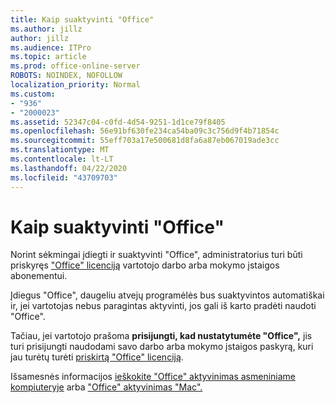 ```yaml
---
title: Kaip suaktyvinti "Office"
ms.author: jillz
author: jillz
ms.audience: ITPro
ms.topic: article
ms.prod: office-online-server
ROBOTS: NOINDEX, NOFOLLOW
localization_priority: Normal
ms.custom:
- "936"
- "2000023"
ms.assetid: 52347c04-c0fd-4d54-9251-1d1ce79f8405
ms.openlocfilehash: 56e91bf630fe234ca54ba09c3c756d9f4b71854c
ms.sourcegitcommit: 55eff703a17e500681d8fa6a87eb067019ade3cc
ms.translationtype: MT
ms.contentlocale: lt-LT
ms.lasthandoff: 04/22/2020
ms.locfileid: "43709703"
---
```

# <a name="how-to-activate-office"></a>Kaip suaktyvinti "Office"

Norint sėkmingai įdiegti ir suaktyvinti "Office", administratorius turi būti priskyręs ["Office" licenciją](https://docs.microsoft.com/office365/admin/subscriptions-and-billing/assign-licenses-to-users) vartotojo darbo arba mokymo įstaigos abonementui.
  
Įdiegus "Office", daugeliu atvejų programėlės bus suaktyvintos automatiškai ir, jei vartotojas nebus paragintas aktyvinti, jos gali iš karto pradėti naudoti "Office".
  
Tačiau, jei vartotojo prašoma **prisijungti, kad nustatytumėte "Office",** jis turi prisijungti naudodami savo darbo arba mokymo įstaigos paskyrą, kuri jau turėtų turėti [priskirtą "Office" licenciją](https://docs.microsoft.com/office365/admin/subscriptions-and-billing/assign-licenses-to-users).
  
Išsamesnės informacijos [ieškokite "Office" aktyvinimas asmeniniame kompiuteryje](https://support.office.com/article/5bd38f38-db92-448b-a982-ad170b1e187e?wt.mc_id=Alchemy_ClientDIA) arba ["Office" aktyvinimas "Mac".](https://support.office.com/article/7f6646b1-bb14-422a-9ad4-a53410fcefb2?wt.mc_id=Alchemy_ClientDIA)
  